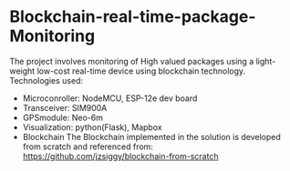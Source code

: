 # Blockchain-real-time-package-Monitoring
The project involves monitoring of High valued packages using a light-weight low-cost real-time device using blockchain technology.
Technologies used:
* Microconroller: NodeMCU, ESP-12e dev board
* Transceiver: SIM900A
* GPSmodule: Neo-6m
* Visualization: python(Flask), Mapbox
* Blockchain
The Blockchain implemented in the solution is developed from scratch and referenced from: https://github.com/jzsiggy/blockchain-from-scratch

